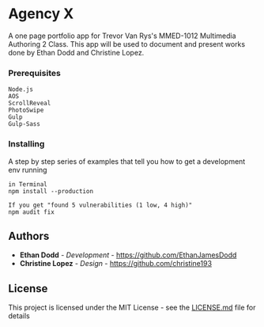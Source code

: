 # Agency X

A one page portfolio app for Trevor Van Rys's MMED-1012 Multimedia Authoring 2 Class. This app will be used to document and present works done by Ethan Dodd and Christine Lopez.

### Prerequisites

```
Node.js
AOS
ScrollReveal
PhotoSwipe
Gulp
Gulp-Sass

```

### Installing

A step by step series of examples that tell you how to get a development env running


```
in Terminal
npm install --production

```

```
If you get "found 5 vulnerabilities (1 low, 4 high)"
npm audit fix
```

## Authors

* **Ethan Dodd** - *Development* - https://github.com/EthanJamesDodd
* **Christine Lopez** - *Design* - https://github.com/christine193


## License

This project is licensed under the MIT License - see the [LICENSE.md](LICENSE.md) file for details
